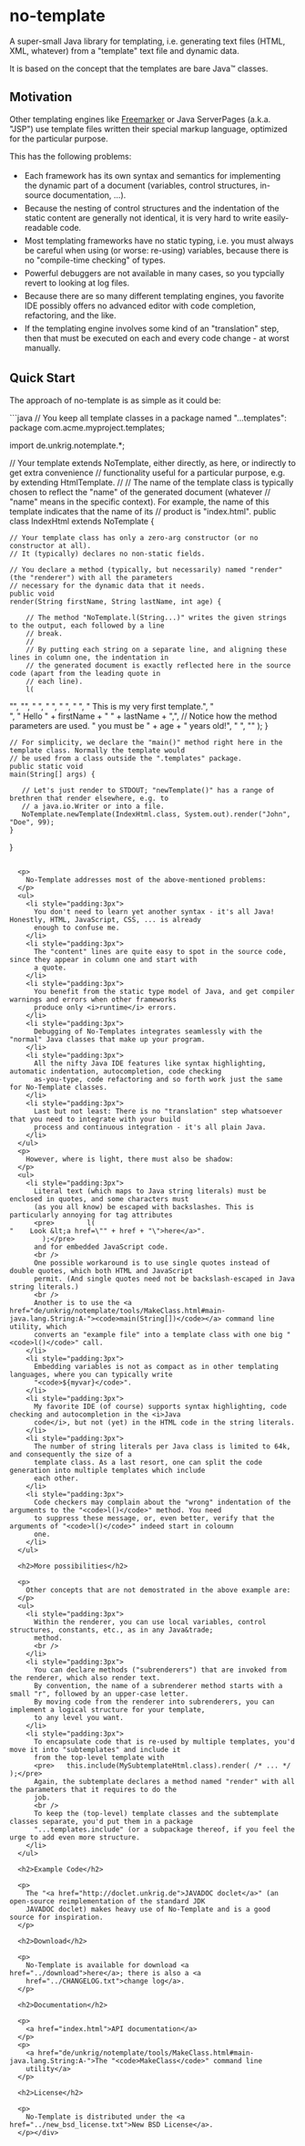 # no-template
A super-small Java library for templating, i.e. generating text files (HTML, XML, whatever) from a "template" text file and dynamic data.

  <p>
    It is based on the concept that the templates are bare Java&trade; classes.
  </p>

  <h2>Motivation</h2>

  <p>
    Other templating engines like <a href="http://freemarker.org">Freemarker</a> or Java ServerPages (a.k.a. "JSP")
    use template files written their special markup language, optimized for the particular purpose. 
  </p>
  <p>
    This has the following problems:
  </p>
  <ul>
    <li style="padding:3px">
      Each framework has its own syntax and semantics for implementing the dynamic part of a document (variables,
      control structures, in-source documentation, ...).
    </li>
    <li style="padding:3px">
      Because the nesting of control structures and the indentation of the static content are generally not identical,
      it is very hard to write easily-readable code.
    </li>
    <li style="padding:3px">
      Most templating frameworks have no static typing, i.e. you must always be careful when using (or worse: re-using)
      variables, because there is no "compile-time checking" of types.
    </li>
    <li style="padding:3px">
      Powerful debuggers are not available in many cases, so you typcially revert to looking at log files.
    </li>
    <li style="padding:3px">
      Because there are so many different templating engines, you favorite IDE possibly offers no advanced editor with
      code completion, refactoring, and the like.
    </li>
    <li style="padding:3px">
      If the templating engine involves some kind of an "translation" step, then that must be executed on each and
      every code change - at worst manually.
    </li>
  </ul>

  <h2>Quick Start</h2>

  <p>
    The approach of no-template is as simple as it could be:
  <p>
```java
// You keep all template classes in a package named "...templates":
package com.acme.myproject.templates;

import de.unkrig.notemplate.*;

// Your template extends NoTemplate, either directly, as here, or indirectly to get extra convenience
// functionality useful for a particular purpose, e.g. by extending HtmlTemplate.
//
// The name of the template class is typically chosen to reflect the "name" of the generated document (whatever
// "name" means in the specific context). For example, the name of this template indicates that the name of its
// product is "index.html".
public
class IndexHtml extends NoTemplate {

    // Your template class has only a zero-arg constructor (or no constructor at all).
    // It (typically) declares no non-static fields.

    // You declare a method (typically, but necessarily) named "render" (the "renderer") with all the parameters
    // necessary for the dynamic data that it needs.
    public void
    render(String firstName, String lastName, int age) {

        // The method "NoTemplate.l(String...)" writes the given strings to the output, each followed by a line
        // break.
        //
        // By putting each string on a separate line, and aligning these lines in column one, the indentation in
        // the generated document is exactly reflected here in the source code (apart from the leading quote in
        // each line).
        l(
"<!DOCTYPE html>",
"<html>",
"  <head>",
"    <title>My first template</title>",
"  </head>",
"  <body>",
"    This is my very first template.",
"    <br />",
"    Hello " + firstName + " " + lastName + ",", // Notice how the method parameters are used.
"    you must be " + age + " years old!",
"  </body>",
"</html>"
        );
    }

    // For simplicity, we declare the "main()" method right here in the template class. Normally the template would
    // be used from a class outside the ".templates" package.
    public static void
    main(String[] args) {

       // Let's just render to STDOUT; "newTemplate()" has a range of brethren that render elsewhere, e.g. to
       // a java.io.Writer or into a file.
       NoTemplate.newTemplate(IndexHtml.class, System.out).render("John", "Doe", 99);
    }
}
```

  <p>
    No-Template addresses most of the above-mentioned problems:
  </p>
  <ul>
    <li style="padding:3px">
      You don't need to learn yet another syntax - it's all Java! Honestly, HTML, JavaScript, CSS, ... is already
      enough to confuse me.
    </li>
    <li style="padding:3px">
      The "content" lines are quite easy to spot in the source code, since they appear in column one and start with
      a quote.
    </li>
    <li style="padding:3px">
      You benefit from the static type model of Java, and get compiler warnings and errors when other frameworks
      produce only <i>runtime</i> errors.
    </li>
    <li style="padding:3px">
      Debugging of No-Templates integrates seamlessly with the "normal" Java classes that make up your program.
    </li>
    <li style="padding:3px">
      All the nifty Java IDE features like syntax highlighting, automatic indentation, autocompletion, code checking
      as-you-type, code refactoring and so forth work just the same for No-Template classes.
    </li>
    <li style="padding:3px">
      Last but not least: There is no "translation" step whatsoever that you need to integrate with your build
      process and continuous integration - it's all plain Java.
    </li>
  </ul>
  <p>
    However, where is light, there must also be shadow:
  </p>
  <ul>
    <li style="padding:3px">
      Literal text (which maps to Java string literals) must be enclosed in quotes, and some characters must
      (as you all know) be escaped with backslashes. This is particularly annoying for tag attributes
      <pre>        l(
"    Look &lt;a href=\"" + href + "\">here</a>".
        );</pre>
      and for embedded JavaScript code.
      <br />
      One possible workaround is to use single quotes instead of double quotes, which both HTML and JavaScript
      permit. (And single quotes need not be backslash-escaped in Java string literals.)
      <br />
      Another is to use the <a href="de/unkrig/notemplate/tools/MakeClass.html#main-java.lang.String:A-"><code>main(String[])</code></a> command line utility, which
      converts an "example file" into a template class with one big "<code>l()</code>" call.
    </li>
    <li style="padding:3px">
      Embedding variables is not as compact as in other templating languages, where you can typically write
      "<code>${myvar}</code>".
    </li>
    <li style="padding:3px">
      My favorite IDE (of course) supports syntax highlighting, code checking and autocompletion in the <i>Java
      code</i>, but not (yet) in the HTML code in the string literals.
    </li>
    <li style="padding:3px">
      The number of string literals per Java class is limited to 64k, and consequently the size of a
      template class. As a last resort, one can split the code generation into multiple templates which include
      each other.
    </li>
    <li style="padding:3px">
      Code checkers may complain about the "wrong" indentation of the arguments to the "<code>l()</code>" method. You need
      to suppress these message, or, even better, verify that the arguments of "<code>l()</code>" indeed start in coloumn
      one.
    </li>
  </ul>

  <h2>More possibilities</h2>

  <p>
    Other concepts that are not demostrated in the above example are:
  </p>
  <ul>
    <li style="padding:3px">
      Within the renderer, you can use local variables, control structures, constants, etc., as in any Java&trade;
      method.
      <br />
    </li>
    <li style="padding:3px">
      You can declare methods ("subrenderers") that are invoked from the renderer, which also render text.
      By convention, the name of a subrenderer method starts with a small "r", followed by an upper-case letter.
      By moving code from the renderer into subrenderers, you can implement a logical structure for your template,
      to any level you want.
    </li>
    <li style="padding:3px">
      To encapsulate code that is re-used by multiple templates, you'd move it into "subtemplates" and include it
      from the top-level template with
      <pre>   this.include(MySubtemplateHtml.class).render( /* ... */ );</pre>
      Again, the subtemplate declares a method named "render" with all the parameters that it requires to do the
      job.
      <br />
      To keep the (top-level) template classes and the subtemplate classes separate, you'd put them in a package
      "...templates.include" (or a subpackage thereof, if you feel the urge to add even more structure.
    </li>
  </ul>
  
  <h2>Example Code</h2>
  
  <p>
    The "<a href="http://doclet.unkrig.de">JAVADOC doclet</a>" (an open-source reimplementation of the standard JDK
    JAVADOC doclet) makes heavy use of No-Template and is a good source for inspiration.
  </p>
      
  <h2>Download</h2>
      
  <p>
    No-Template is available for download <a href="../download">here</a>; there is also a <a
    href="../CHANGELOG.txt">change log</a>.
  </p>
      
  <h2>Documentation</h2>
      
  <p>
    <a href="index.html">API documentation</a>
  </p>
  <p>
    <a href="de/unkrig/notemplate/tools/MakeClass.html#main-java.lang.String:A-">The "<code>MakeClass</code>" command line
    utility</a>
  </p>
    
  <h2>License</h2>
    
  <p>
    No-Template is distributed under the <a href="../new_bsd_license.txt">New BSD License</a>.
  </p></div>
